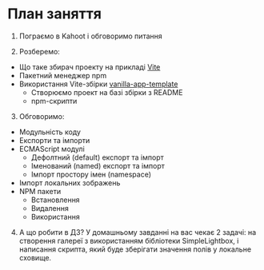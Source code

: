 # План заняття

1. Пограємо в Kahoot і обговоримо питання

2. Розберемо:

- Що таке збирач проекту на прикладі [Vite](https://vitejs.dev/)
- Пакетний менеджер npm
- Використання Vite-збірки
  [vanilla-app-template](https://github.com/goitacademy/vanilla-app-template)
  - Створюємо проект на базі збірки з README
  - npm-скрипти

3. Обговоримо:

- Модульність коду
- Експорти та імпорти
- ECMAScript модулі
  - Дефолтний (default) експорт та імпорт
  - Іменований (named) експорт та імпорт
  - Імпорт простору імен (namespace)
- Імпорт локальних зображень
- NPM пакети
  - Встановлення
  - Видалення
  - Використання

4. А що робити в ДЗ? У домашньому завданні на вас чекає 2 задачі: на створення
   галереї з використанням бібліотеки SimpleLightbox, і написання скрипта, який
   буде зберігати значення полів у локальне сховище.
